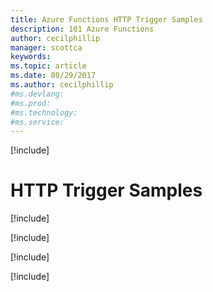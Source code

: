```yaml
---
title: Azure Functions HTTP Trigger Samples
description: 101 Azure Functions
author: cecilphillip
manager: scottca
keywords:
ms.topic: article
ms.date: 08/29/2017
ms.author: cecilphillip
#ms.devlang:
#ms.prod:
#ms.technology:
#ms.service:
---
```


[!include[](~/includes/header.md)]

# HTTP Trigger Samples

[!include[](accessing-querystrings.md)]

[!include[](accessing-request-body.md)]

[!include[](restricting-http-verbs.md)]

[!include[](security-keys.md)]